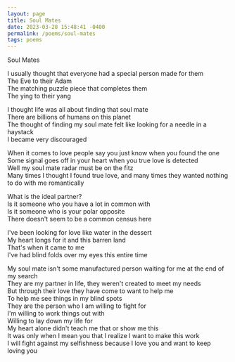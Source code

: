 ```yaml
---
layout: page
title: Soul Mates
date: 2023-03-28 15:48:41 -0400
permalink: /poems/soul-mates
tags: poems
---
```

Soul Mates

I usually thought that everyone had a special person made for them  
The Eve to their Adam  
The matching puzzle piece that completes them  
The ying to their yang  
  
I thought life was all about finding that soul mate  
There are billions of humans on this planet  
The thought of finding my soul mate felt like looking for a needle in a haystack  
I became very discouraged  
  
When it comes to love people say you just know when you found the one  
Some signal goes off in your heart when you true love is detected  
Well my soul mate radar must be on the fitz  
Many times I thought I found true love, and many times they wanted nothing to do   with me romantically
  
What is the ideal partner?  
Is it someone who you have a lot in common with  
Is it someone who is your polar opposite  
There doesn't seem to be a common census here  
  
I've been looking for love like water in the dessert  
My heart longs for it and this barren land  
That's when it came to me  
I've had blind folds over my eyes this entire time  
  
My soul mate isn't some manufactured person waiting for me at the end of my search  
They are my partner in life, they weren't created to meet my needs  
But through their love they have come to want to help me  
To help me see things in my blind spots  
They are the person who I am willing to fight for  
I'm willing to work things out with  
Willing to lay down my life for  
My heart alone didn't teach me that or show me this  
It was only when I mean you that I realize I want to make this work  
I will fight against my selfishness because I love you and want to keep loving you  